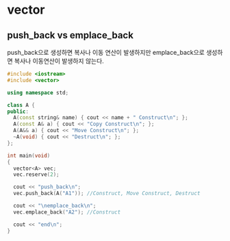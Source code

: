 # vector

## push_back vs emplace_back
push_back으로 생성하면 복사나 이동 연산이 발생하지만 emplace_back으로 생성하면 복사나 이동연산이 발생하지 않는다.

```cpp
#include <iostream>
#include <vector>

using namespace std;

class A {
public:
  A(const string& name) { cout << name + " Construct\n"; };
  A(const A& a) { cout << "Copy Construct\n"; };
  A(A&& a) { cout << "Move Construct\n"; };
  ~A(void) { cout << "Destruct\n"; };
};

int main(void)
{
  vector<A> vec;
  vec.reserve(2);

  cout << "push_back\n";
  vec.push_back(A("A1")); //Construct, Move Construct, Destruct

  cout << "\nemplace_back\n";
  vec.emplace_back("A2"); //Construct

  cout << "end\n";
}

```
